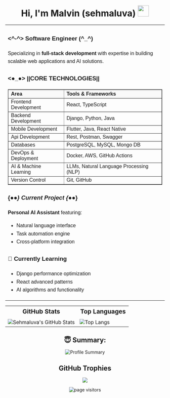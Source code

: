 <h1 align="center">Hi, I'm Malvin (sehmaluva) <img src="https://media.giphy.com/media/hvRJCLFzcasrR4ia7z/giphy.gif" width="35px"></h1>

<table border="0" width="100%" cellpadding="10" align="center">
  <tr>
    <td valign="top" width="50%" style="font-family: Arial, sans-serif; line-height: 1.6;">

### <^-^> Software Engineer (^_^)
  <p>
    Specializing in <strong>full-stack development</strong> with expertise in building scalable web applications and AI solutions.
  </p>
  
###  <●_●> ||CORE TECHNOLOGIES||
<table border="1" cellpadding="8" cellspacing="0" style="border-collapse: collapse; font-family: Arial, sans-serif; width: 100%;">
  <thead style="background-color: #f9f9f9;">
    <tr>
      <th align="left">Area</th>
      <th align="left">Tools & Frameworks</th>
    </tr>
  </thead>
  <tbody>
    <tr>
      <td>Frontend Development</td>
      <td>React, TypeScript</td>
    </tr>
    <tr>
      <td>Backend Development</td>
      <td>Django, Python, Java</td>
    </tr>
    <tr>
      <td>Mobile Development</td>
      <td>Flutter, Java, React Native</td>
    </tr>
    <tr>
      <td>Api Development</td>
      <td>Rest, Postman, Swagger</td>
    </tr>
    <tr>
      <td>Databases</td>
      <td>PostgreSQL, MySQL, Mongo DB</td>
    </tr>
    <tr>
      <td>DevOps & Deployment</td>
      <td>Docker, AWS, GitHub Actions</td>
    </tr>
    <tr>
      <td>AI & Machine Learning</td>
      <td>LLMs, Natural Language Processing (NLP)</td>
    </tr>
    <tr>
      <td>Version Control</td>
      <td>Git, GitHub</td>
    </tr>
  </tbody>
</table>



  ### {●_●} Current Project {●_●}
  <p><strong>Personal AI Assistant</strong> featuring:</p>
  <ul>
    <li>Natural language interface</li>
    <li>Task automation engine</li>
    <li>Cross-platform integration</li>
  </ul>

  <h3>🌱 Currently Learning</h3>
  <ul>
    <li>Django performance optimization</li>
    <li>React advanced patterns</li>
    <li>AI algorithms and functionality</li>
  </ul>

</td>
  </tr>
</table>

<div align="center">
  <table border="0">
    <tr>
      <th style="font-size: 1.2em; padding-bottom: 10px;">GitHub Stats </th>
      <th style="font-size: 1.2em; padding-bottom: 10px;">Top Languages </th>
    </tr>
    <tr>
      <!-- GitHub Stats -->
      <td>
        <img src="https://github-readme-stats.vercel.app/api?username=sehmaluva&show_icons=true&theme=algolia" alt="Sehmaluva's GitHub Stats">
      </td>
      <!-- Top Languages -->
      <td>
        <img src="https://github-readme-stats.vercel.app/api/top-langs/?username=sehmaluva&layout=compact&theme=algolia" alt="Top Langs">
      </td>
    </tr>
  </table>
  
  ## 😇 Summary:
  
  ![Profile Summary](https://github-profile-summary-cards.vercel.app/api/cards/profile-details?username=sehmaluva&theme=algolia)
  
## GitHub Trophies
   ![](https://github-profile-trophy.vercel.app/?username=sehmaluva&theme=dracula&no-frame=false&no-bg=true&margin-w=4)
   
  <p align="center">
    <img src="https://komarev.com/ghpvc/?username=sehmaluva&label=Vashanyi&color=000080" alt="page visitors" />
  </p>
</div>



<!---
sehmaluva/sehmaluva is a ✨ special ✨ repository because its `README.md` (this file) appears on your GitHub profile.
You can click the Preview link to take a look at your changes.
--->
